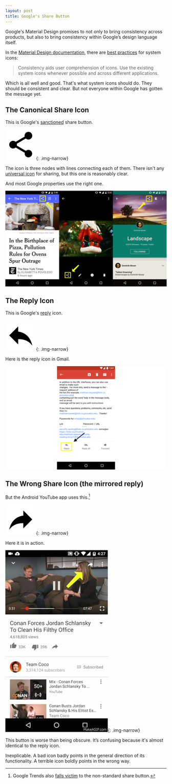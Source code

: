 ```yaml
---
layout: post
title: Google's Share Button
---
```


Google's Material Design promises to not only to bring consistency across products, but also to bring consistency within Google’s design language itself.

In the [Material Design documentation][MD doc], there are [best practices][bp] for system icons:

> Consistency aids user comprehension of icons. Use the existing system icons whenever possible and across different applications.

Which is all well and good. That's what system icons should do. They should be consistent and clear. But not everyone within Google has gotten the message yet.

[MD doc]: https://www.google.com/design/spec/material-design/introduction.html
[bp]: https://www.google.com/design/spec/style/icons.html#icons-system-icons

## The Canonical Share Icon

This is Google's [sanctioned][sanctioned] share button.

![Canonical Share Button](/assets/2015/01/ic_share_black_24dp.png){: .img-narrow}

The icon is three nodes with lines connecting each of them. There isn't any [universal icon][ui] for sharing, but this one is reasonably clear.

And most Google properties use the right one.

![share-buttons-irl.png](/assets/2015/01/share-buttons-irl.png)

[sanctioned]: https://design.google.com/icons/#ic_share
[ui]: http://www.fastcodesign.com/3031872/why-isnt-there-a-standard-share-button

## The Reply Icon

This is Google's [reply][r] icon.

![share-buttons-irl.png](/assets/2015/01/ic_reply_black_24dp.png){: .img-narrow}

Here is the reply icon in Gmail.

![Gmail Screenshot.png](/assets/2015/01/gmail-screenshot.png)

[r]: https://design.google.com/icons/#ic_reply

## The Wrong Share Icon (the mirrored reply)

But the Android YouTube app uses this.[^1]

![Wrong Share Button](/assets/2015/01/ic_reply_black_24dp_flipped.png){: .img-narrow}

Here it is in action.

![Youtube Share Button](/assets/2015/01/loop.gif){: .img-narrow}

This button is  worse than being obscure. It’s confusing because it's almost identical to the reply icon.

Inexplicable. A bad icon badly points in the general direction of its functionality. A terrible icon boldly points in the wrong way.

[^1]: Google Trends also [falls victim][fv] to the non-standard share button.

[fv]: https://www.google.com/trends/story/US_cu_94uFDVIBAAAgBM_en?hl=en-US&s=1
